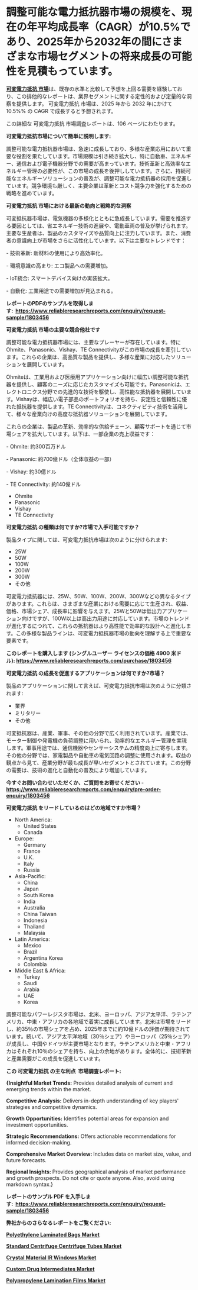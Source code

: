 <p><h1>調整可能な電力抵抗器市場の規模を、現在の年平均成長率（CAGR）が10.5%であり、2025年から2032年の間にさまざまな市場セグメントの将来成長の可能性を見積もっています。</h1></p><p data-sourcepos="1:1-1:157"><strong><a href="https://www.reliableresearchreports.com/adjustable-power-resistor-r1803456?utm_campaign=107&utm_medium=36&utm_source=Github&utm_content=ia&utm_term=03022025&utm_id=adjustable-power-resistor">可変電力抵抗 市場</a></strong>は、既存の水準と比較して予想を上回る需要を経験しており、この排他的なレポートは、業界セグメントに関する定性的および定量的な洞察を提供します。 可変電力抵抗 市場は、2025 年から 2032 年にかけて 10.5%% の CAGR で成長すると予想されます。</p>
<p data-sourcepos="3:1-3:50">この詳細な 可変電力抵抗 市場調査レポートは、106 ページにわたります。</p>
<p><strong>可変電力抵抗市場について簡単に説明します:</strong></p>
<p><p>調整可能な電力抵抗器市場は、急速に成長しており、多様な産業応用において重要な役割を果たしています。市場規模は引き続き拡大し、特に自動車、エネルギー、通信および電子機器分野での需要が高まっています。技術革新と高効率なエネルギー管理の必要性が、この市場の成長を後押ししています。さらに、持続可能なエネルギーソリューションの普及が、調整可能な電力抵抗器の採用を促進しています。競争環境も厳しく、主要企業は革新とコスト競争力を強化するための戦略を進めています。</p></p>
<p><strong>可変電力抵抗 市場における最新の動向と戦略的な洞察</strong></p>
<p><p>可変抵抗器市場は、電気機器の多様化とともに急成長しています。需要を推進する要因としては、省エネルギー技術の進展や、電動車両の普及が挙げられます。主要な生産者は、製品のカスタマイズや品質向上に注力しています。また、消費者の意識向上が市場をさらに活性化しています。以下は主要なトレンドです：</p><p>- 技術革新: 新材料の使用により高効率化。</p><p>- 環境意識の高まり: エコ製品への需要増加。</p><p>- IoT統合: スマートデバイス向けの実装拡大。</p><p>- 自動化: 工業用途での需要増加が見込まれる。</p></p>
<p><strong>レポートのPDFのサンプルを取得します</strong><strong>:&nbsp;&nbsp;<a href="https://www.reliableresearchreports.com/enquiry/request-sample/1803456?utm_campaign=107&utm_medium=36&utm_source=Github&utm_content=ia&utm_term=03022025&utm_id=adjustable-power-resistor">https://www.reliableresearchreports.com/enquiry/request-sample/1803456</a></strong></p>
<p><strong>可変電力抵抗 市場の主要な競合他社です</strong></p>
<p><p>調整可能な電力抵抗器市場には、主要なプレーヤーが存在しています。特にOhmite、Panasonic、Vishay、TE Connectivityがこの市場の成長を牽引しています。これらの企業は、高品質な製品を提供し、多様な産業に対応したソリューションを展開しています。</p><p>Ohmiteは、工業用および医療用アプリケーション向けに幅広い調整可能な抵抗器を提供し、顧客のニーズに応じたカスタマイズも可能です。Panasonicは、エレクトロニクス分野での先進的な技術を駆使し、高性能な抵抗器を展開しています。Vishayは、幅広い電子部品のポートフォリオを持ち、安定性と信頼性に優れた抵抗器を提供します。TE Connectivityは、コネクティビティ技術を活用して、様々な産業向けの高度な抵抗器ソリューションを展開しています。</p><p>これらの企業は、製品の革新、効率的な供給チェーン、顧客サポートを通じて市場シェアを拡大しています。以下は、一部企業の売上収益です：</p><p>- Ohmite: 約300百万ドル</p><p>- Panasonic: 約700億ドル（全体収益の一部）</p><p>- Vishay: 約30億ドル</p><p>- TE Connectivity: 約140億ドル</p></p>
<p><ul><li>Ohmite</li><li>Panasonic</li><li>Vishay</li><li>TE Connectivity</li></ul></p>
<p><strong>可変電力抵抗 の種類は何ですか?市場で入手可能ですか？</strong></p>
<p>製品タイプに関しては、可変電力抵抗市場は次のように分けられます:</p>
<p><ul><li>25W</li><li>50W</li><li>100W</li><li>200W</li><li>300W</li><li>その他</li></ul></p>
<p><p>可変電力抵抗器には、25W、50W、100W、200W、300Wなどの異なるタイプがあります。これらは、さまざまな産業における需要に応じて生産され、収益、価格、市場シェア、成長率に影響を与えます。25Wと50Wは低出力アプリケーション向けですが、100W以上は高出力用途に対応しています。市場のトレンドが進化するにつれて、これらの抵抗器はより高性能で効率的な設計へと進化します。この多様な製品ラインは、可変電力抵抗器市場の動向を理解する上で重要な要素です。</p></p>
<p><strong>このレポートを購入します (シングルユーザー ライセンスの価格 4900 米ドル):&nbsp;<a href="https://www.reliableresearchreports.com/purchase/1803456?utm_campaign=107&utm_medium=36&utm_source=Github&utm_content=ia&utm_term=03022025&utm_id=adjustable-power-resistor">https://www.reliableresearchreports.com/purchase/1803456</a></strong></p>
<p><strong>可変電力抵抗 の成長を促進するアプリケーションは何ですか?市場？</strong></p>
<p>製品のアプリケーションに関して言えば、可変電力抵抗市場は次のように分類されます:</p>
<p><ul><li>業界</li><li>ミリタリー</li><li>その他</li></ul></p>
<p><p>可変抵抗器は、産業、軍事、その他の分野で広く利用されています。産業では、モーター制御や発電機の負荷調整に用いられ、効率的なエネルギー管理を実現します。軍事用途では、通信機器やセンサーシステムの精度向上に寄与します。その他の分野では、家電製品や自動車の電気回路の調整に使用されます。収益の観点から見て、産業分野が最も成長が早いセグメントとされています。この分野の需要は、技術の進化と自動化の普及により増加しています。</p></p>
<p><strong>今すぐお問い合わせいただくか、ご質問をお寄せください</strong><strong>&nbsp;</strong>-<strong><a href="https://www.reliableresearchreports.com/enquiry/pre-order-enquiry/1803456?utm_campaign=107&utm_medium=36&utm_source=Github&utm_content=ia&utm_term=03022025&utm_id=adjustable-power-resistor">https://www.reliableresearchreports.com/enquiry/pre-order-enquiry/1803456</a></strong></p>
<p><strong>可変電力抵抗 をリードしているのはどの地域ですか市場？</strong></p>
<p><ul>
    <li>
        North America:
        <ul>
            <li>United States</li>
            <li>Canada</li>
        </ul>
    </li>
    <li>
        Europe:
        <ul>
            <li>Germany</li>
            <li>France</li>
            <li>U.K.</li>
            <li>Italy</li>
            <li>Russia</li>
        </ul>
    </li>
    <li>
        Asia-Pacific:
        <ul>
            <li>China</li>
            <li>Japan</li>
            <li>South Korea</li>
            <li>India</li>
            <li>Australia</li>
            <li>China Taiwan</li>
            <li>Indonesia</li>
            <li>Thailand</li>
            <li>Malaysia</li>
        </ul>
    </li>
    <li>
        Latin America:
        <ul>
            <li>Mexico</li>
            <li>Brazil</li>
            <li>Argentina Korea</li>
            <li>Colombia</li>
        </ul>
    </li>
    <li>
        Middle East & Africa:
        <ul>
            <li>Turkey</li>
            <li>Saudi</li>
            <li>Arabia</li>
            <li>UAE</li>
            <li>Korea</li>
        </ul>
    </li>
    </ul></p>
<p><p>調整可能なパワーレジスタ市場は、北米、ヨーロッパ、アジア太平洋、ラテンアメリカ、中東・アフリカの各地域で着実に成長しています。北米は市場をリードし、約35％の市場シェアを占め、2025年までに約10億ドルの評価が期待されています。続いて、アジア太平洋地域（30％シェア）やヨーロッパ（25％シェア）が成長し、中国やドイツが主要市場となります。ラテンアメリカと中東・アフリカはそれぞれ10％のシェアを持ち、向上の余地があります。全体的に、技術革新と産業需要がこの成長を促進しています。</p></p>
<p><strong>この 可変電力抵抗 の主な利点&nbsp; 市場調査レポート:</strong></p>
<p><strong>{Insightful Market Trends:</strong> Provides detailed analysis of current and emerging trends within the market.</p>
<p><strong>Competitive Analysis:</strong> Delivers in-depth understanding of key players' strategies and competitive dynamics.</p>
<p><strong>Growth Opportunities:</strong> Identifies potential areas for expansion and investment opportunities.</p>
<p><strong>Strategic Recommendations:</strong> Offers actionable recommendations for informed decision-making.</p>
<p><strong>Comprehensive Market Overview: </strong>Includes data on market size, value, and future forecasts.</p>
<p><strong>Regional Insights: </strong>Provides geographical analysis of market performance and growth prospects. Do not cite or quote anyone. Also, avoid using markdown syntax.}</p>
<p><strong>レポートのサンプル PDF を入手します:&nbsp;</strong><strong>&nbsp;<a href="https://www.reliableresearchreports.com/enquiry/request-sample/1803456?utm_campaign=107&utm_medium=36&utm_source=Github&utm_content=ia&utm_term=03022025&utm_id=adjustable-power-resistor">https://www.reliableresearchreports.com/enquiry/request-sample/1803456</a></strong></p>
<p></p>
<p></p>
<p></p>
<p></p>
<p><strong>弊社からのさらなるレポートをご覧ください:</strong></p>
<p><strong><p><a href="https://github.com/saaindosya/Market-Research-Report-List-1/blob/main/polyethylene-laminated-bags-market.md?utm_campaign=107&utm_medium=36&utm_source=Github&utm_content=ia&utm_term=03022025&utm_id=adjustable-power-resistor">Polyethylene Laminated Bags Market</a></p><p><a href="https://github.com/ternainglin/Market-Research-Report-List-1/blob/main/standard-centrifuge-centrifuge-tubes-market.md?utm_campaign=107&utm_medium=36&utm_source=Github&utm_content=ia&utm_term=03022025&utm_id=adjustable-power-resistor">Standard Centrifuge Centrifuge Tubes Market</a></p><p><a href="https://github.com/arionmp/Market-Research-Report-List-5/blob/main/crystal-material-ir-windows-market.md?utm_campaign=107&utm_medium=36&utm_source=Github&utm_content=ia&utm_term=03022025&utm_id=adjustable-power-resistor">Crystal Material IR Windows Market</a></p><p><a href="https://github.com/lalolatiot/Market-Research-Report-List-1/blob/main/custom-drug-intermediates-market.md?utm_campaign=107&utm_medium=36&utm_source=Github&utm_content=ia&utm_term=03022025&utm_id=adjustable-power-resistor">Custom Drug Intermediates Market</a></p><p><a href="https://github.com/zurubting/Market-Research-Report-List-1/blob/main/polypropylene-lamination-films-market.md?utm_campaign=107&utm_medium=36&utm_source=Github&utm_content=ia&utm_term=03022025&utm_id=adjustable-power-resistor">Polypropylene Lamination Films Market</a></p></strong></p>